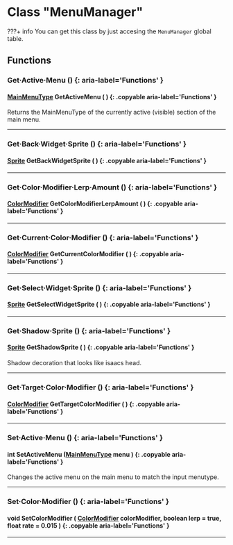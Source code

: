 # Class "MenuManager"

???+ info
    You can get this class by just accesing the `MenuManager` global table.
        
## Functions

### Get·Active·Menu () {: aria-label='Functions' }
#### [MainMenuType](../enums/MainMenuType.md) GetActiveMenu ( ) {: .copyable aria-label='Functions' }
Returns the MainMenuType of the currently active (visible) section of the main menu.
___
### Get·Back·Widget·Sprite () {: aria-label='Functions' }
#### [Sprite](../Sprite.md) GetBackWidgetSprite ( ) {: .copyable aria-label='Functions' }

___
### Get·Color·Modifier·Lerp·Amount () {: aria-label='Functions' }
#### [ColorModifier](../ColorModifier.md) GetColorModifierLerpAmount ( ) {: .copyable aria-label='Functions' }

___
### Get·Current·Color·Modifier () {: aria-label='Functions' }
#### [ColorModifier](../ColorModifier.md) GetCurrentColorModifier ( ) {: .copyable aria-label='Functions' }

___
### Get·Select·Widget·Sprite () {: aria-label='Functions' }
#### [Sprite](../Sprite.md) GetSelectWidgetSprite ( ) {: .copyable aria-label='Functions' }

___
### Get·Shadow·Sprite () {: aria-label='Functions' }
#### [Sprite](../Sprite.md) GetShadowSprite ( ) {: .copyable aria-label='Functions' }
Shadow decoration that looks like isaacs head.
___
### Get·Target·Color·Modifier () {: aria-label='Functions' }
#### [ColorModifier](../ColorModifier.md) GetTargetColorModifier ( ) {: .copyable aria-label='Functions' }

___
### Set·Active·Menu () {: aria-label='Functions' }
#### int SetActiveMenu ([MainMenuType](../enums/MainMenuType.md) menu ) {: .copyable aria-label='Functions' }
Changes the active menu on the main menu to match the input menutype.
___
### Set·Color·Modifier () {: aria-label='Functions' }
#### void SetColorModifier ( [ColorModifier](../ColorModifier.md) colorModifier, boolean lerp = true, float rate = 0.015 ) {: .copyable aria-label='Functions' }

___

